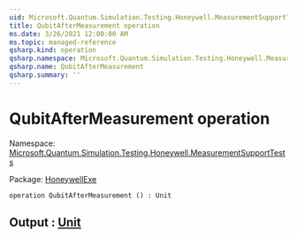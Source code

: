 ```yaml
---
uid: Microsoft.Quantum.Simulation.Testing.Honeywell.MeasurementSupportTests.QubitAfterMeasurement
title: QubitAfterMeasurement operation
ms.date: 3/26/2021 12:00:00 AM
ms.topic: managed-reference
qsharp.kind: operation
qsharp.namespace: Microsoft.Quantum.Simulation.Testing.Honeywell.MeasurementSupportTests
qsharp.name: QubitAfterMeasurement
qsharp.summary: ''
---
```


# QubitAfterMeasurement operation

Namespace: [Microsoft.Quantum.Simulation.Testing.Honeywell.MeasurementSupportTests](xref:Microsoft.Quantum.Simulation.Testing.Honeywell.MeasurementSupportTests)

Package: [HoneywellExe](https://nuget.org/packages/HoneywellExe)




```qsharp
operation QubitAfterMeasurement () : Unit
```


## Output : [Unit](xref:microsoft.quantum.lang-ref.unit)

